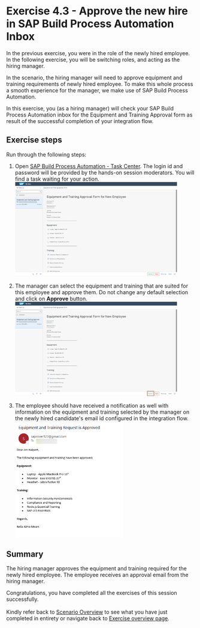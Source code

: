 # Exercise 4.3 - Approve the new hire in SAP Build Process Automation Inbox

In the previous exercise, you were in the role of the newly hired employee. In the following exercise, you will be switching roles, and acting as the hiring manager.

In the scenario, the hiring manager will need to approve equipment and training requirements of newly hired employee. To make this whole process a smooth experience for the manager, we make use of SAP Build Process Automation.

In this exercise, you (as a hiring manager) will check your SAP Build Process Automation inbox for the Equipment and Training Approval form as result of the successful completion of your integration flow.

## Exercise steps

Run through the following steps:

1. Open [SAP Build Process Automation - Task Center](https://teched-2022-in260-tk4694cz.sap-process-automation.cfapps.us10.hana.ondemand.com/comsapspaprocessautomation.comsapspainbox/inbox.html). The login id and password will be provided by the hands-on session moderators. You will find a task waiting for your action.
<br><img src="/exercises/ex4/ex43/images/Step01.png" width=90% height=90%>

2. The manager can select the equipment and training that are suited for this employee and approve them. Do not change any default selection and click on <b>Approve</b> button.
<br><img src="/exercises/ex4/ex43/images/Step02.png" width=90% height=90%>

3. The employee should have received a notification as well with information on the equipment and training selected by the manager on the newly hired candidate's email id configured in the integration flow.
<br><img src="/exercises/ex4/ex43/images/Step03.png" width=60% height=60%>

## Summary

The hiring manager approves the equipment and training required for the newly hired employee.
The employee receives an approval email from the hiring manager.

Congratulations, you have completed all the exercises of this session successfully.
<br><br>Kindly refer back to [Scenario Overview](/intro/intro1) to see what you have just completed in entirety or navigate back to [Exercise overview page](/README.md#exercises).
